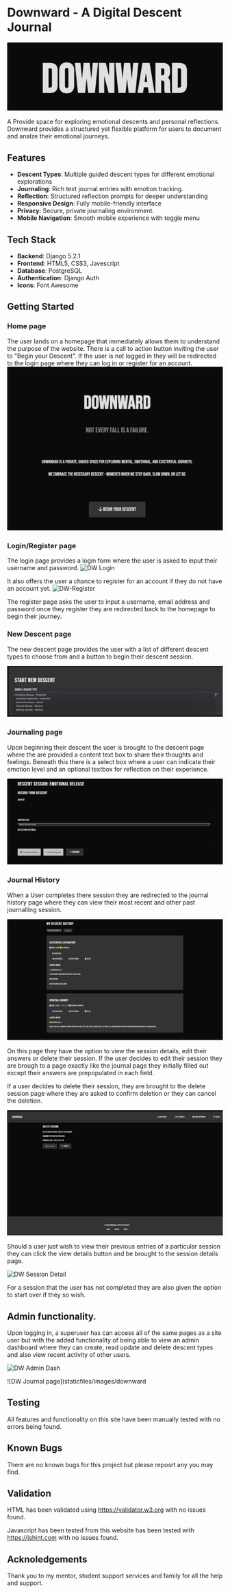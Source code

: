 # Downward - A Digital Descent Journal

![DW Logo](/staticfiles/images/downward-logo.png)

A Provide space for exploring emotional descents and personal reflections. Downward provides a structured yet flexible platform for users to document and analze their emotional journeys.

## Features
- **Descent Types**: Multiple guided descent types for different emotional explorations
- **Journaling**: Rich text journal entries with emotion tracking.
- **Reflection**: Structured reflection prompts for deeper understanding
- **Responsive Design**: Fully mobile-friendly interface
- **Privacy**: Secure, private journaling environment.
- **Mobile Navigation**: Smooth mobile experience with toggle menu

## Tech Stack

- **Backend**: Django 5.2.1
- **Frontend**: HTML5, CSS3, Javescript
- **Database**: PostgreSQL
- **Authentication**: Django Auth
- **Icons**: Font Awesome

## Getting Started

### Home page
 The user lands on a homepage that immediately allows them to understand the purpose of the website. There is a call to action button inviting the user to "Begin your Descent".
 If the user is not logged in they will be redirected to the login page where they can log in or register for an account. 
 ![DW Homepage](/staticfiles/images/downward-homepage.png)

### Login/Register page
The login page provides a login form where the user is asked to input their username and password.
![DW Login](/staticfiles/images/downward-login.png)

 It also offers the user a chance to register for an account if they do not have an account yet.
 ![DW-Register](staticfiles/images/downward-register.png)

 The register page asks the user to input a username, email address and password once they register they are redirected back to the homepage to begin their journey. 

 ### New Descent page
The new descent page provides the user with a list of different descent types to choose from and a button to begin their descent session. 

![DW New Descent](staticfiles/images/downward-begin-descent.png)

### Journaling page
Upon beginning their descent the user is brought to the descent page where the are provided a content text box to share their thoughts and feelings. Beneath this there is a select box where a user can indicate their emotion level and an optional textbox for reflection on their experience. 

![DW Journal page](staticfiles/images/downward-journal-page.png)

### Journal History
When a User completes there session they are redirected to the journal history page where they can view their most recent and other past journalling session.

![DW Journal History](staticfiles/images/downward-journal-history.png)

On this page they have the option to view the session details, edit their answers or delete their session.
If the user decides to edit their session they are brough to a page exactly like the journal page they initially filled out except their answers are prepopulated in each field. 

If a user decides to delete their session, they are brought to the delete session page where they are asked to confirm deletion or they can cancel the deletion. 

![DW Delete Session](staticfiles/images/downward-delete-session.png)

Should a user just wish to view their previous entries of a particular session they can click the view details button and be brought to the session details page.


![DW Session Detail](staticfiles/images/downward-session-details.png)

For a session that the user has not completed they are also given the option to start over if they so wish. 

## Admin functionality. 

Upon logging in, a superuser has can access all of the same pages as a site user but with the added functionality of being able to view an admin dashboard where they can create, read update and delete descent types and also view recent activity of other users. 

![DW Admin Dash](staticfiles/images/downward-admin-recent-activity)

![DW Journal page](staticfiles/images/downward
 
## Testing

All features and functionality on this site have been manually tested with no errors being found.

## Known Bugs
There are no known bugs for this project but please reposrt any you may find. 

## Validation 

HTML has been validated using https://validator.w3.org with no issues found.

Javascript has been tested from this website has been tested with https://jshint.com with no issues found. 

## Acknoledgements 

Thank you to my mentor, student support services and family for all the help and support. 






